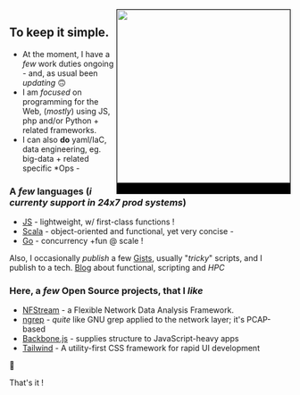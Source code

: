 <img src="https://i.pinimg.com/564x/21/1f/93/211f936681dc43bf876e241f8525c258.jpg" align="right" height="310px" style="border:1px solid black;border-bottom:20px solid black;" />

## To keep it simple.

- At the moment, I have a _few_ work duties ongoing - and, as usual been _updating_ 🙃
- I am _focused_ on programming for the Web, (_mostly_) using JS, php and/or Python + related frameworks.
- I can also **do** yaml/IaC, data engineering, eg. big-data + related specific *Ops -

### A _few_ languages (_i currenty support in 24x7 prod systems_)

- [JS](https://developer.mozilla.org/en-US/docs/Web/JavaScript) - lightweight, w/ first-class functions !
- [Scala](https://scala-lang.org/) - object-oriented and functional, yet very concise -
- [Go](https://go.dev/doc/effective_go) - concurrency +fun @ scale !

Also, I occasionally _publish_ a few [Gists](https://gists.github.com/0xlz5), usually "_tricky_" scripts, and I publish to a tech. [Blog](https://high-order-coding.tumblr.com/) about functional, scripting and *HPC*

### Here, a _few_ Open Source projects, that I _like_
- [NFStream](/nfstream/nfstream) - a Flexible Network Data Analysis Framework. 
- [ngrep](/jpr5/ngrep) - _quite_ like GNU grep applied to the network layer; it's PCAP-based
- [Backbone.js](/jashkenas/backbone) - supplies structure to JavaScript-heavy apps
- [Tailwind](/tailwindlabs/tailwindcss) - A utility-first CSS framework for rapid UI development


🏮

That's it !


<!---
0xlz5/0xlz5 is a ✨ special ✨ repository because its `README.md` (this file) appears on your GitHub profile.
You can click the Preview link to take a look at your changes.
--->
